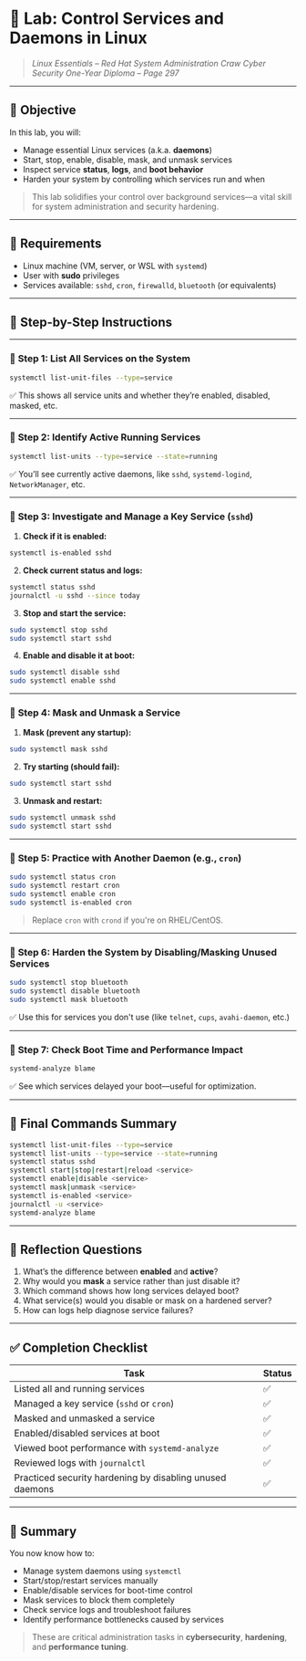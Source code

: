 # 🧪 **Lab: Control Services and Daemons in Linux**

> *Linux Essentials – Red Hat System Administration*
> *Craw Cyber Security One-Year Diploma – Page 297*

---

## 🎯 Objective

In this lab, you will:

* Manage essential Linux services (a.k.a. **daemons**)
* Start, stop, enable, disable, mask, and unmask services
* Inspect service **status**, **logs**, and **boot behavior**
* Harden your system by controlling which services run and when

> This lab solidifies your control over background services—a vital skill for system administration and security hardening.

---

## 🧰 Requirements

* Linux machine (VM, server, or WSL with `systemd`)
* User with **sudo** privileges
* Services available: `sshd`, `cron`, `firewalld`, `bluetooth` (or equivalents)

---

## 🧭 Step-by-Step Instructions

---

### 🔹 **Step 1: List All Services on the System**

```bash
systemctl list-unit-files --type=service
```

✅ This shows all service units and whether they’re enabled, disabled, masked, etc.

---

### 🔹 **Step 2: Identify Active Running Services**

```bash
systemctl list-units --type=service --state=running
```

✅ You’ll see currently active daemons, like `sshd`, `systemd-logind`, `NetworkManager`, etc.

---

### 🔹 **Step 3: Investigate and Manage a Key Service (`sshd`)**

1. **Check if it is enabled:**

```bash
systemctl is-enabled sshd
```

2. **Check current status and logs:**

```bash
systemctl status sshd
journalctl -u sshd --since today
```

3. **Stop and start the service:**

```bash
sudo systemctl stop sshd
sudo systemctl start sshd
```

4. **Enable and disable it at boot:**

```bash
sudo systemctl disable sshd
sudo systemctl enable sshd
```

---

### 🔹 **Step 4: Mask and Unmask a Service**

1. **Mask (prevent any startup):**

```bash
sudo systemctl mask sshd
```

2. **Try starting (should fail):**

```bash
sudo systemctl start sshd
```

3. **Unmask and restart:**

```bash
sudo systemctl unmask sshd
sudo systemctl start sshd
```

---

### 🔹 **Step 5: Practice with Another Daemon (e.g., `cron`)**

```bash
sudo systemctl status cron
sudo systemctl restart cron
sudo systemctl enable cron
sudo systemctl is-enabled cron
```

> Replace `cron` with `crond` if you're on RHEL/CentOS.

---

### 🔹 **Step 6: Harden the System by Disabling/Masking Unused Services**

```bash
sudo systemctl stop bluetooth
sudo systemctl disable bluetooth
sudo systemctl mask bluetooth
```

✅ Use this for services you don't use (like `telnet`, `cups`, `avahi-daemon`, etc.)

---

### 🔹 **Step 7: Check Boot Time and Performance Impact**

```bash
systemd-analyze blame
```

✅ See which services delayed your boot—useful for optimization.

---

## 📂 Final Commands Summary

```bash
systemctl list-unit-files --type=service
systemctl list-units --type=service --state=running
systemctl status sshd
systemctl start|stop|restart|reload <service>
systemctl enable|disable <service>
systemctl mask|unmask <service>
systemctl is-enabled <service>
journalctl -u <service>
systemd-analyze blame
```

---

## 🧠 Reflection Questions

1. What’s the difference between **enabled** and **active**?
2. Why would you **mask** a service rather than just disable it?
3. Which command shows how long services delayed boot?
4. What service(s) would you disable or mask on a hardened server?
5. How can logs help diagnose service failures?

---

## ✅ Completion Checklist

| Task                                                     | Status |
| -------------------------------------------------------- | ------ |
| Listed all and running services                          | ✅      |
| Managed a key service (`sshd` or `cron`)                 | ✅      |
| Masked and unmasked a service                            | ✅      |
| Enabled/disabled services at boot                        | ✅      |
| Viewed boot performance with `systemd-analyze`           | ✅      |
| Reviewed logs with `journalctl`                          | ✅      |
| Practiced security hardening by disabling unused daemons | ✅      |

---

## 📎 Summary

You now know how to:

* Manage system daemons using `systemctl`
* Start/stop/restart services manually
* Enable/disable services for boot-time control
* Mask services to block them completely
* Check service logs and troubleshoot failures
* Identify performance bottlenecks caused by services

> These are critical administration tasks in **cybersecurity**, **hardening**, and **performance tuning**.